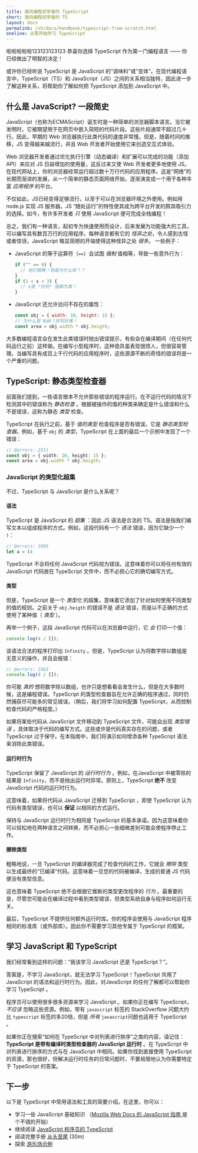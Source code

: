 ```yaml
---
title: 面向编程初学者的 TypeScript
short: 面向编程初学者的 TS
layout: docs
permalink: /zh/docs/handbook/typescript-from-scratch.html
oneline: 从零开始学习 TypeScript
---
```

啦啦啦啦啦123123123123
恭喜你选择 TypeScript 作为第一门编程语言 —— 你已经做出了明智的决定！

或许你已经听说 TypeScript 是 JavaScript 的“调味料”或“变体”。在现代编程语言中，TypeScript（TS）和 JavaScript（JS）之间的关系相当独特，因此进一步了解这种关系，将帮助你了解如何把 TypeScript 添加到 JavaScript 中。

## 什么是 JavaScript? 一段简史

JavaScript（也称为ECMAScript）诞生时是一种简单的浏览器脚本语言。当它被发明时，它被期望用于在网页中嵌入简短的代码片段。这些片段通常不超过几十行。因此，早期的 Web 浏览器执行此类代码的速度非常慢。但是，随着时间的推移，JS 变得越来越流行，并且 Web 开发者开始使用它来创造交互式体验。

Web 浏览器开发者通过优化执行引擎（动态编译）和扩展可以完成的功能（添加API）来应对 JS 日益增加的使用量，这反过来又使 Web 开发者更多地使用 JS。在现代网站上，你的浏览器经常运行超过数十万行代码的应用程序。这是“网络”的长期而渐进的发展，从一个简单的静态页面网络开始，逐渐演变成一个用于各种丰富 _应用程序_ 的平台。

不仅如此，JS已经变得足够流行，以至于可以在浏览器环境之外使用。例如用 node.js 实现 JS 服务器。JS “随处运行”的特性使其成为跨平台开发的颇具吸引力的选择。如今，有许多开发者 _只_ 使用 JavaScript 便可完成全栈编程！

总之，我们有一种语言，起初专为快速使用而设计，后来发展为功能强大的工具，可以编写具有数百万行的应用程序。每种语言都有它的 _怪异之处_，令人感到古怪或者惊讶。JavaScript 略显简陋的开端使得这种怪异之处 _很多_。 一些例子：


- JavaScript 的等于运算符（`==`）会试图 _强制_ 值相等，导致一些意外行为： 

  ```js
  if ("" == 0) {
    // 他们相等！但是为什么呢？？
  }
  if (1 < x < 3) {
    // x是 *任何* 值都为真！
  }
  ```

- JavaScript 还允许访问不存在的属性：

  ```js
  const obj = { width: 10, height: 15 };
  // 为什么是 NaN？拼写好难！
  const area = obj.width * obj.heigth;
  ```

大多数编程语言会在发生此类错误时抛出错误提示，有些会在编译期间（在任何代码运行之前）这样做。在编写小型程序时，这种诡异虽表现很烦人，但很容易管理。当编写具有成百上千行代码的应用程序时，这些源源不断的奇怪的错误将是一个严重的问题。

## TypeScript: 静态类型检查器

前面我们提到，一些语言根本不允许那些错误的程序运行。在不运行代码的情况下检测其中的错误称为 _静态检查_ 。根据被操作的值的种类来确定是什么错误和什么不是错误，这称为静态 _类型_ 检查。

TypeScript 在执行之前，基于 _值的类型_ 检查程序是否有错误。它是 _静态类型检查器_。例如，基于 `obj` 的 _类型_，TypeScript 在上面的最后一个示例中发现了一个错误：

```ts twoslash
// @errors: 2551
const obj = { width: 10, height: 15 };
const area = obj.width * obj.heigth;
```

### JavaScript 的类型化超集

不过，TypeScript 与 JavaScript 是什么关系呢？

#### 语法

TypeScript 是 JavaScript 的 _超集_ ：因此 JS 语法是合法的 TS。语法是指我们编写文本以组成程序的方式。例如，这段代码有一个 _语法_ 错误，因为它缺少一个 `)`：

```ts twoslash
// @errors: 1005
let a = (4
```

TypeScript 不会将任何 JavaScript 代码视为错误。这意味着你可以将任何有效的 JavaScript 代码放在 TypeScript 文件中，而不必担心它的确切编写方式。

#### 类型

但是，TypeScript 是一个 _类型化_ 的超集，意味着它添加了针对如何使用不同类型的值的规则。之前关于 `obj.heigth` 的错误不是 _语法_ 错误，而是以不正确的方式使用了某种值（ _类型_ ）。

再举一个例子，这段 JavaScript 代码可以在浏览器中运行，它 _会_ 打印一个值：

```js
console.log(4 / []);
```

该语法合法的程序打印出 `Infinity` 。但是，TypeScript 认为将数字除以数组是无意义的操作，并且会报错：

```ts twoslash
// @errors: 2363
console.log(4 / []);
```

你可能 _真的_ 想将数字除以数组，也许只是想看看会发生什么，但是在大多数时候，这是编程错误。TypeScript 的类型检查器旨在允许正确的程序通过，同时仍然捕获尽可能多的常见错误。（稍后，我们将学习如何配置 TypeScript，从而控制检查代码的严格程度。）

如果将某些代码从 JavaScript 文件移动到 TypeScript 文件，可能会出现 _类型错误_ ，具体取决于代码的编写方式。这些或许是代码真实存在的问题，或者 TypeScript 过于保守。在本指南中，我们将演示如何增添各种 TypeScript 语法来消除此类错误。

#### 运行时行为 

TypeScript 保留了 JavaScript 的 _运行时行为_ 。例如，在JavaScript 中被零除的结果是 `Infinity`，而不是抛出运行时异常。原则上，TypeScript **绝不** 改变 JavaScript 代码的运行时行为。

这意味着，如果将代码从 JavaScript 迁移到 TypeScript ，即使 TypeScript 认为代码有类型错误，也可以 **保证** 以相同的方式运行。

保持与 JavaScript 运行时行为相同是 TypeScript 的基本承诺。因为这意味着你可以轻松地在两种语言之间转换，而不必担心一些细微差别可能会使程序停止工作。

<!--
Missing subsection on the fact that TS extends JS to add syntax for type
specification.  (Since the immediately preceding text was raving about
how JS code can be used in TS.)
-->

#### 擦除类型

粗略地说，一旦 TypeScript 的编译器完成了检查代码的工作，它就会 _擦除_ 类型以生成最终的“已编译”代码。这意味着一旦您的代码被编译，生成的普通 JS 代码便没有类型信息。

这也意味着 TypeScript 绝不会根据它推断的类型更改程序的 _行为_ 。最重要的是，尽管您可能会在编译过程中看到类型错误，但类型系统自身与程序如何运行无关。

最后，TypeScript 不提供任何额外运行时库。你的程序会使用与 JavaScript 程序相同的标准库（或外部库）。因此你不需要学习其他专属于 TypeScript 的框架。

<!--
Should extend this paragraph to say that there's an exception of
allowing you to use newer JS features and transpile the code to an older
JS, and this might add small stubs of functionality when needed.  (Maybe
with an example --- something like `?.` would be good in showing readers
that this document is maintained.)
-->

## 学习 JavaScript 和 TypeScript

我们经常看到这样的问题：“我该学习 JavaScript 还是 TypeScript？”。

答案是，不学习 JavaScript，就无法学习 TypeScript！TypeScript 共用了 JavaScript 的语法和运行时行为。因此，对JavaScript 的任何了解都可以帮助你学习 TypeScript 。

程序员可以使用很多很多资源来学习 JavaScript 。如果你正在编写 TypeScript，_不应该_ 忽略这些资源。例如，带有 `javascript` 标签的 StackOverflow 问题大约比 `typescript` 标签的多20倍，但是 _所有_ `javascript`问题也适用于 TypeScript 。

如果你正在搜索“如何在 TypeScript 中对列表进行排序”之类的内容，请记住： **TypeScript 是带有编译时类型检查器的 JavaScript 运行时** 。在 TypeScript 中对列表进行排序的方式与在 JavaScript 中相同。如果你找到直接使用 TypeScript 的资源，那也很好，但解决运行时任务的日常问题时，不要局限地认为你需要特定于 TypeScript 的答案。

## 下一步

以下是 TypeScript 中常用语法和工具的简要介绍。在这里，你可以：

- 学习一些 JavaScript 基础知识 （[Mozilla Web Docs 的 JavaScript 指南 ](https://developer.mozilla.org/zh-CN/docs/Web/JavaScript/Guide) 是个不错的开始）
- 继续阅读 [JavaScript 程序员的 TypeScript](/docs/handbook/typescript-in-5-minutes.html)
- 阅读完整手册 [从头至尾](/docs/handbook/intro.html) (30m)
- 探索 [游乐场示例](/play#show-examples)

<!-- Note: I'll be happy to write the following... -->
<!--
## Types

    * What's a type? (For newbies)
      * A type is a *kind* of value
      * Types implicitly define what operations make sense on them
      * Lots of different kinds, not just primitives
      * We can make descriptions for all kinds of values
      * The `any` type -- a quick desctiption, what it is, and why it's bad
    * Inference 101
      * Examples
      * TypeScript can figure out types most of the time
      * Two places we'll ask you what the type is: Function boundaries, and later-initialized values
    * Co-learning JavaScript
      * You can+should read existing JS resources
      * Just paste it in and see what happens
      * Consider turning off 'strict' -->
